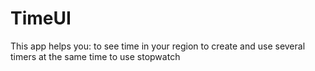 # TimeUI

This app helps you:
  to see time in your region
  to create and use several timers at the same time
  to use stopwatch
